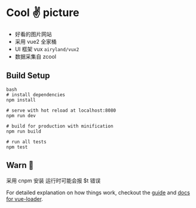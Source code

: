 # Cool ✌️ picture

- 好看的图片网站
- 采用 vue2 全家桶
- UI 框架 vux `airyland/vux2`
- 数据采集自 zcool

## Build Setup
    bash
    # install dependencies
    npm install

    # serve with hot reload at localhost:8080
    npm run dev

    # build for production with minification
    npm run build

    # run all tests
    npm test

## Warn :full_moon_with_face:
  采用 cnpm 安装 运行时可能会报 $t 错误

For detailed explanation on how things work, checkout the [guide](http://vuejs-templates.github.io/webpack/) and [docs for vue-loader](http://vuejs.github.io/vue-loader).
